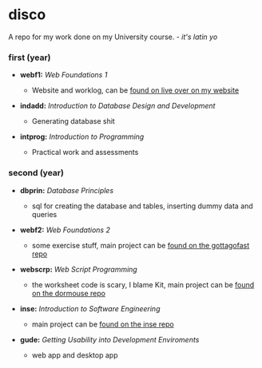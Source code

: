 # disco

A repo for my work done on my University course. - *it's latin yo*

### first (year)

  + **webf1:** _Web Foundations 1_
    + Website and worklog, can be [found on live over on my website](http://zaccolley.com/uni/webf1)

  + **indadd:** _Introduction to Database Design and Development_
    + Generating database shit

  + **intprog:** _Introduction to Programming_
    + Practical work and assessments

### second (year)

  + **dbprin:** _Database Principles_
    + sql for creating the database and tables, inserting dummy data and queries

  + **webf2:** _Web Foundations 2_
    + some exercise stuff, main project can be [found on the gottagofast repo](http://github.com/zaccolley/gottagofast)

  + **webscrp:** _Web Script Programming_
    + the worksheet code is scary, I blame Kit, main project can be [found on the dormouse repo](http://github.com/zaccolley/dormouse)
  
  + **inse:** _Introduction to Software Engineering_
    + main project can be [found on the inse repo](http://github.com/zaccolley/inse)
  
  + **gude:** _Getting Usability into Development Enviroments_
    + web app and desktop app
